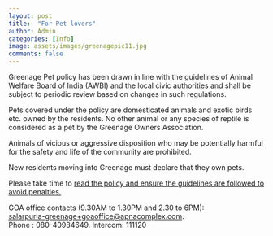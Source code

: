```yaml
---
layout: post
title:  "For Pet lovers"
author: Admin
categories: [Info]
image: assets/images/greenagepic11.jpg
comments: false
---
```


Greenage Pet policy has been drawn in line with the guidelines of Animal Welfare Board of India (AWBI) and the local civic authorities and shall be subject to periodic review based on changes in such regulations.

Pets covered under the policy are domesticated animals and exotic birds etc. owned by the residents. No other animal or any species of reptile is considered as a pet by the Greenage Owners Association.
 
Animals of vicious or aggressive disposition who may be potentially harmful for the safety and life of the community are prohibited.

New residents moving into Greenage must declare that they own pets. 

Please take time to <a target="_blank" href="https://drive.google.com/file/d/1GKrEUiCd7ixQuTy2KaV7QanZX0AlYCp-/view?usp=sharing">read the policy and ensure the guidelines are followed to avoid penalties.</a>


GOA office contacts (9.30AM to 1.30PM and 2.30 to 6PM):    
salarpuria-greenage+goaoffice@apnacomplex.com.    
Phone : 080-40984649. Intercom: 111120    

